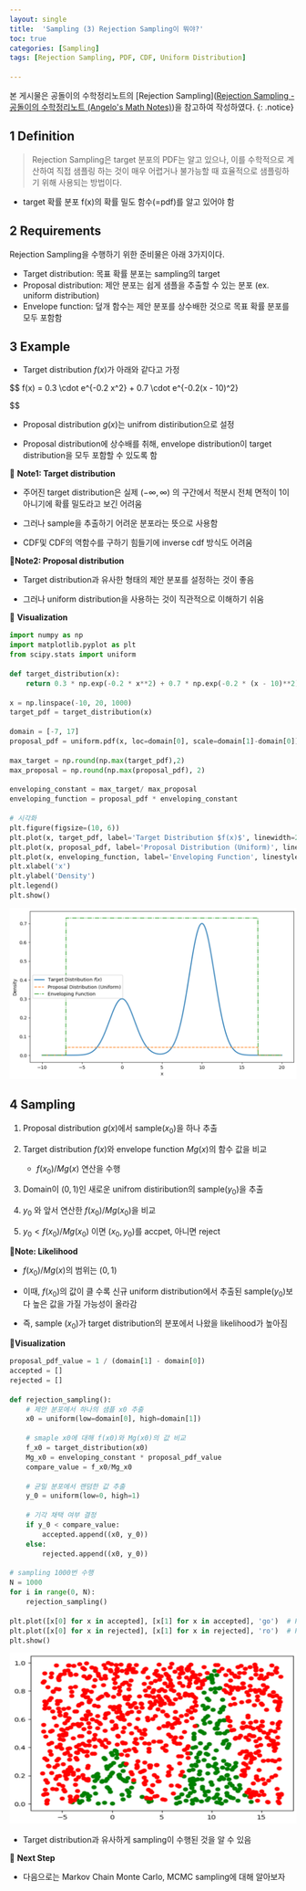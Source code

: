 ```yaml
---
layout: single
title:  'Sampling (3) Rejection Sampling이 뭐야?'
toc: true
categories: [Sampling]
tags: [Rejection Sampling, PDF, CDF, Uniform Distribution]

---
```


본 게시물은 공돌이의 수학정리노트의 [Rejection Sampling]([Rejection Sampling - 공돌이의 수학정리노트 (Angelo's Math Notes)](https://angeloyeo.github.io/2020/09/16/rejection_sampling.html))을 참고하여 작성하였다.
{: .notice}

## 1 Definition

> Rejection Sampling은 target 분포의 PDF는 알고 있으나, 이를 수학적으로 계산하여 직접 샘플링 하는 것이 매우 어렵거나 불가능할 때 효율적으로 샘플링하기 위해 사용되는 방법이다.

- target 확률 분포 f(x)의 확률 밀도 함수(=pdf)를 알고 있어야 함

## 2 Requirements

Rejection Sampling을 수행하기 위한 준비물은 아래 3가지이다.

- Target distribution: 목표 확률 분포는 sampling의 target
- Proposal distribution: 제안 분포는 쉽게 샘플을 추출할 수 있는 분포 (ex. uniform distribution)
- Envelope function: 덮개 함수는 제안 분포를 상수배한 것으로 목표 확률 분포를 모두 포함함

## 3 Example

- Target distribution $f(x)$가 아래와 같다고 가정

$$
f(x) = 0.3 \cdot e^{-0.2 x^2} + 0.7 \cdot e^{-0.2(x - 10)^2}


$$

- Proposal distribution $g(x)$는 unifrom distiribution으로 설정

- Proposal distribution에 상수배를 취해, envelope distribution이 target distribution을 모두 포함할 수 있도록 함

📍 **Note1: Target distribution**

- 주어진 target distribution은 실제 $(-\infty, \infty)$ 의 구간에서 적분시 전체 면적이 1이 아니기에 확률 밀도라고 보긴 어려움

- 그러나 sample을 추출하기 어려운 분포라는 뜻으로 사용함

- CDF및 CDF의 역함수를 구하기 힘들기에 inverse cdf 방식도 어려움

📍**Note2: Proposal distribution**

- Target distribution과 유사한 형태의 제안 분포를 설정하는 것이 좋음

- 그러나 uniform distribution을 사용하는 것이 직관적으로 이해하기 쉬움

📍 **Visualization**

```python
import numpy as np
import matplotlib.pyplot as plt
from scipy.stats import uniform

def target_distribution(x):
    return 0.3 * np.exp(-0.2 * x**2) + 0.7 * np.exp(-0.2 * (x - 10)**2)

x = np.linspace(-10, 20, 1000)
target_pdf = target_distribution(x)

domain = [-7, 17]
proposal_pdf = uniform.pdf(x, loc=domain[0], scale=domain[1]-domain[0])

max_target = np.round(np.max(target_pdf),2)
max_proposal = np.round(np.max(proposal_pdf), 2)

enveloping_constant = max_target/ max_proposal
enveloping_function = proposal_pdf * enveloping_constant

# 시각화
plt.figure(figsize=(10, 6))
plt.plot(x, target_pdf, label='Target Distribution $f(x)$', linewidth=2)
plt.plot(x, proposal_pdf, label='Proposal Distribution (Uniform)', linestyle='--')
plt.plot(x, enveloping_function, label='Enveloping Function', linestyle='-.')
plt.xlabel('x')
plt.ylabel('Density')
plt.legend()
plt.show()
```

<p align="center"><img src="https://github.com/sigirace/page-images/blob/main/statistics/sampling/reject/r1.png?raw=true" width="600" height="300"></p>

## 4 Sampling

1. Proposal distribution $g(x)$에서 sample($x_0$)을 하나 추출

2. Target distribution $f(x)$와 envelope function $Mg(x)$의 함수 값을 비교
   
   - $f(x_0)/Mg(x)$ 연산을 수행

3. Domain이 $(0,1)$인 새로운 unifrom distiribution의 sample($y_0$)을 추출

4. $y_0$ 와 앞서 연산한 $f(x_0)/Mg(x_0)$을 비교

5. $y_0 \lt f(x_0)/Mg(x_0)$ 이면 $(x_0, y_0)$를 accpet, 아니면 reject

📍**Note: Likelihood**

- $f(x_0)/Mg(x)$의 범위는 $(0,1)$

- 이때, $f(x_0)$의 값이 클 수록 신규 uniform distribution에서 추출된 sample($y_0$)보다 높은 값을 가질 가능성이 올라감

- 즉, sample $(x_0)$가 target distribution의 분포에서 나왔을 likelihood가 높아짐

📍**Visualization**

```python
proposal_pdf_value = 1 / (domain[1] - domain[0])
accepted = []
rejected = []

def rejection_sampling():
    # 제안 분포에서 하나의 샘플 x0 추출
    x0 = uniform(low=domain[0], high=domain[1])

    # smaple x0에 대해 f(x0)와 Mg(x0)의 값 비교
    f_x0 = target_distribution(x0)
    Mg_x0 = enveloping_constant * proposal_pdf_value
    compare_value = f_x0/Mg_x0

    # 균일 분포에서 랜덤한 값 추출
    y_0 = uniform(low=0, high=1)

    # 기각 채택 여부 결정
    if y_0 < compare_value:
        accepted.append((x0, y_0))
    else:
        rejected.append((x0, y_0))

# sampling 1000번 수행
N = 1000
for i in range(0, N):
    rejection_sampling()

plt.plot([x[0] for x in accepted], [x[1] for x in accepted], 'go')  # Plot Accepted Points
plt.plot([x[0] for x in rejected], [x[1] for x in rejected], 'ro')  # Plot Rejected Points
plt.show()
```

<p align="center"><img src="https://github.com/sigirace/page-images/blob/main/statistics/sampling/reject/r2.png?raw=true" width="600" height="300"></p>

- Target distribution과 유사하게 sampling이 수행된 것을 알 수 있음

🏃 **Next Step**

- 다음으로는 Markov Chain Monte Carlo, MCMC sampling에 대해 알아보자
